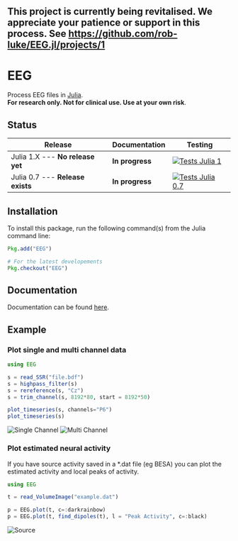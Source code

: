 ## This project is currently being revitalised. We appreciate your patience or support in this process. See https://github.com/rob-luke/EEG.jl/projects/1


# EEG

Process EEG files in [Julia](http://julialang.org/).  
**For research only. Not for clinical use. Use at your own risk**.





## Status

| Release                                                                                  | Documentation                  | Testing                        |
|------------------------------------------------------------------------------------------|--------------------------------|--------------------------------|
| Julia 1.X --- **No release yet**                                                         |  **In progress**               |    [![Tests Julia 1](https://github.com/rob-luke/EEG.jl/actions/workflows/runtests.yml/badge.svg)](https://github.com/rob-luke/EEG.jl/actions/workflows/runtests.yml)    |                                                                                                                                                                                                                                                            |                                                                                                                                                                                                                                                                                                                                                                                                                                                                                                                                                                     |
| Julia 0.7 --- **Release exists**                                                         |  **In progress**               |    [![Tests Julia 0.7](https://github.com/rob-luke/EEG.jl/actions/workflows/runtests_07.yml/badge.svg)](https://github.com/rob-luke/EEG.jl/actions/workflows/runtests_07.yml)   | 




## Installation

To install this package, run the following command(s) from the Julia command line:


```julia
Pkg.add("EEG")

# For the latest developements
Pkg.checkout("EEG")
```

## Documentation

Documentation can be found [here](http://codles.github.io/EEG.jl/latest/).


## Example


### Plot single and multi channel data

```julia
using EEG

s = read_SSR("file.bdf")
s = highpass_filter(s)
s = rereference(s, "Cz")
s = trim_channel(s, 8192*80, start = 8192*50)

plot_timeseries(s, channels="P6")
plot_timeseries(s)
```

![Single Channel](https://cloud.githubusercontent.com/assets/748691/17362166/210e53f4-5974-11e6-8df0-c2723c65ba52.png)
![Multi Channel](https://cloud.githubusercontent.com/assets/748691/17362167/210f9c28-5974-11e6-8a05-62fa399d32d1.png)


### Plot estimated neural activity

If you have source activity saved in a *.dat file (eg BESA) you can plot the estimated activity and local peaks of activity.

```julia
using EEG

t = read_VolumeImage("example.dat")

p = EEG.plot(t, c=:darkrainbow)
p = EEG.plot(t, find_dipoles(t), l = "Peak Activity", c=:black)

```

![Source](https://cloud.githubusercontent.com/assets/748691/17363374/523373a0-597a-11e6-94d9-826381617756.png)

